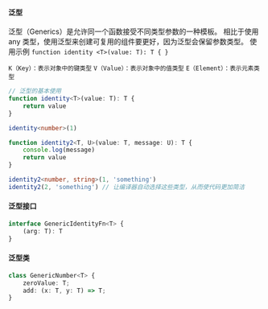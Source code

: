 #### 泛型

泛型（Generics）是允许同一个函数接受不同类型参数的一种模板。
相比于使用 any 类型，使用泛型来创建可复用的组件要更好，因为泛型会保留参数类型。
使用示例  `function identity <T>(value: T): T { }`

`K（Key）：表示对象中的键类型`
`V（Value）：表示对象中的值类型`
`E（Element）：表示元素类型`


``` ts
// 泛型的基本使用
function identity<T>(value: T): T {
    return value
}

identity<number>(1)

function identity2<T, U>(value: T, message: U): T {
    console.log(message)
    return value
}

identity2<number, string>(1, 'something')
identity2(2, 'something') // 让编译器自动选择这些类型，从而使代码更加简洁

```


#### 泛型接口 

``` ts
interface GenericIdentityFn<T> {
    (arg: T): T
}
```

#### 泛型类 

``` ts
class GenericNumber<T> {
    zeroValue: T;
    add: (x: T, y: T) => T;
}
``` 




